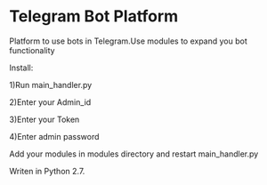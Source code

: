 # Telegram Bot Platform
Platform to use bots in Telegram.Use modules to expand you bot functionality

Install:

1)Run main_handler.py

2)Enter your Admin_id

3)Enter your Token

4)Enter admin password


Add your modules in modules directory and restart main_handler.py

Writen in Python 2.7.
